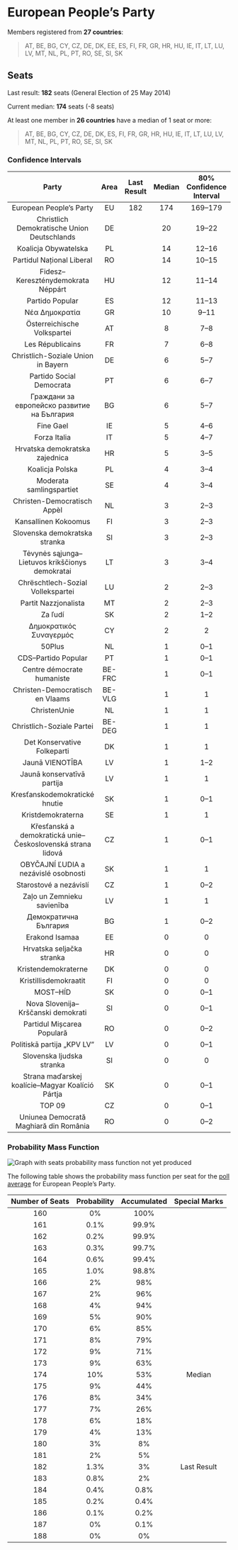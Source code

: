 # European People’s Party

Members registered from **27 countries**:

> AT, BE, BG, CY, CZ, DE, DK, EE, ES, FI, FR, GR, HR, HU, IE, IT, LT, LU, LV, MT, NL, PL, PT, RO, SE, SI, SK

## Seats

Last result: **182** seats (General Election of 25 May 2014)

Current median: **174** seats (-8 seats)

At least one member in **26 countries** have a median of 1 seat or more:

> AT, BE, BG, CY, CZ, DE, DK, ES, FI, FR, GR, HR, HU, IE, IT, LT, LU, LV, MT, NL, PL, PT, RO, SE, SI, SK

### Confidence Intervals

| Party | Area | Last Result | Median | 80% Confidence Interval | 90% Confidence Interval | 95% Confidence Interval | 99% Confidence Interval |
|:-----:|:----:|:-----------:|:------:|:-----------------------:|:-----------------------:|:-----------------------:|:-----------------------:|
| European People’s Party | EU | 182 | 174 | 169–179 | 167–180 | 166–182 | 163–184 |
| Christlich Demokratische Union Deutschlands | DE | | 20 | 19–22 | 19–22 | 18–22 | 18–23 |
| Koalicja Obywatelska | PL | | 14 | 12–16 | 12–16 | 12–17 | 11–17 |
| Partidul Național Liberal | RO | | 14 | 10–15 | 10–15 | 9–16 | 9–16 |
| Fidesz–Kereszténydemokrata Néppárt | HU | | 12 | 11–14 | 11–14 | 11–14 | 10–14 |
| Partido Popular | ES | | 12 | 11–13 | 11–14 | 10–14 | 10–14 |
| Νέα Δημοκρατία | GR | | 10 | 9–11 | 9–11 | 9–11 | 8–11 |
| Österreichische Volkspartei | AT | | 8 | 7–8 | 7–8 | 7–8 | 7–9 |
| Les Républicains | FR | | 7 | 6–8 | 5–8 | 5–8 | 5–10 |
| Christlich-Soziale Union in Bayern | DE | | 6 | 5–7 | 5–7 | 5–7 | 4–7 |
| Partido Social Democrata | PT | | 6 | 6–7 | 6–7 | 5–7 | 5–8 |
| Граждани за европейско развитие на България | BG | | 6 | 5–7 | 5–7 | 5–7 | 5–8 |
| Fine Gael | IE | | 5 | 4–6 | 4–7 | 4–7 | 4–7 |
| Forza Italia | IT | | 5 | 4–7 | 4–7 | 4–7 | 3–8 |
| Hrvatska demokratska zajednica | HR | | 5 | 3–5 | 3–5 | 3–5 | 3–5 |
| Koalicja Polska | PL | | 4 | 3–4 | 3–5 | 3–5 | 2–5 |
| Moderata samlingspartiet | SE | | 4 | 3–4 | 3–4 | 3–4 | 3–4 |
| Christen-Democratisch Appèl | NL | | 3 | 2–3 | 2–3 | 2–3 | 2–4 |
| Kansallinen Kokoomus | FI | | 3 | 2–3 | 2–3 | 2–3 | 2–3 |
| Slovenska demokratska stranka | SI | | 3 | 2–3 | 2–3 | 2–3 | 2–3 |
| Tėvynės sąjunga–Lietuvos krikščionys demokratai | LT | | 3 | 3–4 | 3–4 | 3–4 | 3–4 |
| Chrëschtlech-Sozial Vollekspartei | LU | | 2 | 2–3 | 2–3 | 2–3 | 2–3 |
| Partit Nazzjonalista | MT | | 2 | 2–3 | 2–3 | 2–3 | 2–3 |
| Za ľudí | SK | | 2 | 1–2 | 1–2 | 1–2 | 1–2 |
| Δημοκρατικός Συναγερμός | CY | | 2 | 2 | 2 | 2 | 2 |
| 50Plus | NL | | 1 | 0–1 | 0–1 | 0–2 | 0–2 |
| CDS–Partido Popular | PT | | 1 | 0–1 | 0–1 | 0–1 | 0–1 |
| Centre démocrate humaniste | BE-FRC | | 1 | 0–1 | 0–1 | 0–1 | 0–1 |
| Christen-Democratisch en Vlaams | BE-VLG | | 1 | 1 | 1–2 | 1–2 | 1–2 |
| ChristenUnie | NL | | 1 | 1 | 0–1 | 0–1 | 0–2 |
| Christlich-Soziale Partei | BE-DEG | | 1 | 1 | 1 | 1 | 1 |
| Det Konservative Folkeparti | DK | | 1 | 1 | 1 | 1 | 1 |
| Jaunā VIENOTĪBA | LV | | 1 | 1–2 | 1–2 | 1–2 | 1–2 |
| Jaunā konservatīvā partija | LV | | 1 | 1 | 1 | 1 | 1 |
| Kresťanskodemokratické hnutie | SK | | 1 | 0–1 | 0–1 | 0–1 | 0–1 |
| Kristdemokraterna | SE | | 1 | 1 | 1–2 | 1–2 | 1–2 |
| Křesťanská a demokratická unie–Československá strana lidová | CZ | | 1 | 0–1 | 0–2 | 0–2 | 0–2 |
| OBYČAJNÍ ĽUDIA a nezávislé osobnosti | SK | | 1 | 1 | 1–2 | 1–2 | 1–2 |
| Starostové a nezávislí | CZ | | 1 | 0–2 | 0–2 | 0–2 | 0–2 |
| Zaļo un Zemnieku savienība | LV | | 1 | 1 | 1 | 1 | 1 |
| Демократична България | BG | | 1 | 0–2 | 0–2 | 0–2 | 0–2 |
| Erakond Isamaa | EE | | 0 | 0 | 0 | 0 | 0 |
| Hrvatska seljačka stranka | HR | | 0 | 0 | 0 | 0 | 0 |
| Kristendemokraterne | DK | | 0 | 0 | 0 | 0 | 0 |
| Kristillisdemokraatit | FI | | 0 | 0 | 0 | 0 | 0 |
| MOST–HÍD | SK | | 0 | 0–1 | 0–1 | 0–1 | 0–1 |
| Nova Slovenija–Krščanski demokrati | SI | | 0 | 0–1 | 0–1 | 0–1 | 0–1 |
| Partidul Mișcarea Populară | RO | | 0 | 0–2 | 0–2 | 0–2 | 0–2 |
| Politiskā partija „KPV LV” | LV | | 0 | 0–1 | 0–1 | 0–1 | 0–1 |
| Slovenska ljudska stranka | SI | | 0 | 0 | 0 | 0 | 0 |
| Strana maďarskej koalície–Magyar Koalíció Pártja | SK | | 0 | 0–1 | 0–1 | 0–1 | 0–1 |
| TOP 09 | CZ | | 0 | 0–1 | 0–1 | 0–1 | 0–1 |
| Uniunea Democrată Maghiară din România | RO | | 0 | 0–2 | 0–2 | 0–2 | 0–2 |

### Probability Mass Function

![Graph with seats probability mass function not yet produced](average-2020-01-31-seats-pmf-europeanpeople’sparty.png "Seats Probability Mass Function")

The following table shows the probability mass function per seat for the [poll average](average-2020-01-31.html) for European People’s Party.

| Number of Seats | Probability | Accumulated | Special Marks |
|:---------------:|:-----------:|:-----------:|:-------------:|
| 160 | 0% | 100% |  |
| 161 | 0.1% | 99.9% |  |
| 162 | 0.2% | 99.9% |  |
| 163 | 0.3% | 99.7% |  |
| 164 | 0.6% | 99.4% |  |
| 165 | 1.0% | 98.8% |  |
| 166 | 2% | 98% |  |
| 167 | 2% | 96% |  |
| 168 | 4% | 94% |  |
| 169 | 5% | 90% |  |
| 170 | 6% | 85% |  |
| 171 | 8% | 79% |  |
| 172 | 9% | 71% |  |
| 173 | 9% | 63% |  |
| 174 | 10% | 53% | Median |
| 175 | 9% | 44% |  |
| 176 | 8% | 34% |  |
| 177 | 7% | 26% |  |
| 178 | 6% | 18% |  |
| 179 | 4% | 13% |  |
| 180 | 3% | 8% |  |
| 181 | 2% | 5% |  |
| 182 | 1.3% | 3% | Last Result |
| 183 | 0.8% | 2% |  |
| 184 | 0.4% | 0.8% |  |
| 185 | 0.2% | 0.4% |  |
| 186 | 0.1% | 0.2% |  |
| 187 | 0% | 0.1% |  |
| 188 | 0% | 0% |  |


